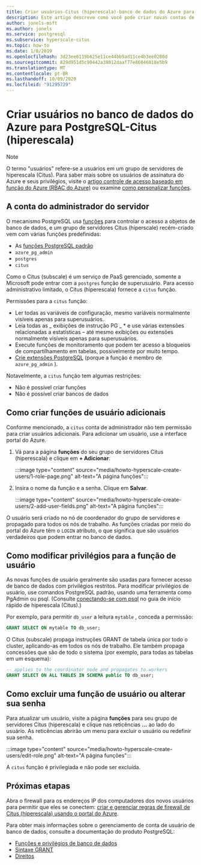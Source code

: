 ```yaml
---
title: Criar usuários-Citus (hiperescala)-banco de dados do Azure para PostgreSQL
description: Este artigo descreve como você pode criar novas contas de usuário para interagir com um banco de dados do Azure para PostgreSQL-Citus (hiperescala).
author: jonels-msft
ms.author: jonels
ms.service: postgresql
ms.subservice: hyperscale-citus
ms.topic: how-to
ms.date: 1/8/2019
ms.openlocfilehash: 3d23ee6119b625e11ce44bb9ad11ce4b3ee0280d
ms.sourcegitcommit: 829d951d5c90442a38012daaf77e86046018e5b9
ms.translationtype: MT
ms.contentlocale: pt-BR
ms.lasthandoff: 10/09/2020
ms.locfileid: "91295729"
---
```

# <a name="create-users-in-azure-database-for-postgresql---hyperscale-citus"></a>Criar usuários no banco de dados do Azure para PostgreSQL-Citus (hiperescala)

> [!NOTE]
> O termo "usuários" refere-se a usuários em um grupo de servidores de hiperescala (Citus). Para saber mais sobre os usuários de assinatura do Azure e seus privilégios, visite o [artigo controle de acesso baseado em função do Azure (RBAC do Azure)](../role-based-access-control/built-in-roles.md) ou examine [como personalizar funções](../role-based-access-control/custom-roles.md).

## <a name="the-server-admin-account"></a>A conta do administrador do servidor

O mecanismo PostgreSQL usa [funções](https://www.postgresql.org/docs/current/sql-createrole.html) para controlar o acesso a objetos de banco de dados, e um grupo de servidores Citus (hiperscale) recém-criado vem com várias funções predefinidas:

* As [funções PostgreSQL padrão](https://www.postgresql.org/docs/current/default-roles.html)
* `azure_pg_admin`
* `postgres`
* `citus`

Como o Citus (subscale) é um serviço de PaaS gerenciado, somente a Microsoft pode entrar com a `postgres` função de superusuário. Para acesso administrativo limitado, o Citus (hiperescala) fornece a `citus` função.

Permissões para a `citus` função:

* Ler todas as variáveis de configuração, mesmo variáveis normalmente visíveis apenas para superusuários.
* Leia todas as \_ exibições de instrução PG \_ \* e use várias extensões relacionadas a estatísticas – até mesmo exibições ou extensões normalmente visíveis apenas para superusuários.
* Execute funções de monitoramento que podem ter acesso a bloqueios de compartilhamento em tabelas, possivelmente por muito tempo.
* [Crie extensões PostgreSQL](concepts-hyperscale-extensions.md) (porque a função é membro de `azure_pg_admin` ).

Notavelmente, a `citus` função tem algumas restrições:

* Não é possível criar funções
* Não é possível criar bancos de dados

## <a name="how-to-create-additional-user-roles"></a>Como criar funções de usuário adicionais

Conforme mencionado, a `citus` conta de administrador não tem permissão para criar usuários adicionais. Para adicionar um usuário, use a interface portal do Azure.

1. Vá para a página **funções** do seu grupo de servidores Citus (hiperescala) e clique em **+ Adicionar**:

   :::image type="content" source="media/howto-hyperscale-create-users/1-role-page.png" alt-text="A página funções":::

2. Insira o nome da função e a senha. Clique em **Salvar**.

   :::image type="content" source="media/howto-hyperscale-create-users/2-add-user-fields.png" alt-text="A página funções":::

O usuário será criado no nó de coordenador do grupo de servidores e propagado para todos os nós de trabalho. As funções criadas por meio do portal do Azure têm o `LOGIN` atributo, o que significa que são usuários verdadeiros que podem entrar no banco de dados.

## <a name="how-to-modify-privileges-for-user-role"></a>Como modificar privilégios para a função de usuário

As novas funções de usuário geralmente são usadas para fornecer acesso de banco de dados com privilégios restritos. Para modificar privilégios de usuário, use comandos PostgreSQL padrão, usando uma ferramenta como PgAdmin ou psql. (Consulte [conectando-se com psql](quickstart-create-hyperscale-portal.md#connect-to-the-database-using-psql) no guia de início rápido de hiperescala (Citus).)

Por exemplo, para permitir `db_user` a leitura `mytable` , conceda a permissão:

```sql
GRANT SELECT ON mytable TO db_user;
```

O Citus (subscale) propaga instruções GRANT de tabela única por todo o cluster, aplicando-as em todos os nós de trabalho. Ele também propaga concessões que são de todo o sistema (por exemplo, para todas as tabelas em um esquema):

```sql
-- applies to the coordinator node and propagates to workers
GRANT SELECT ON ALL TABLES IN SCHEMA public TO db_user;
```

## <a name="how-to-delete-a-user-role-or-change-their-password"></a>Como excluir uma função de usuário ou alterar sua senha

Para atualizar um usuário, visite a página **funções** para seu grupo de servidores Citus (hiperescala) e clique nas reticências **...** ao lado do usuário. As reticências abrirão um menu para excluir o usuário ou redefinir sua senha.

   :::image type="content" source="media/howto-hyperscale-create-users/edit-role.png" alt-text="A página funções":::

A `citus` função é privilegiada e não pode ser excluída.

## <a name="next-steps"></a>Próximas etapas

Abra o firewall para os endereços IP dos computadores dos novos usuários para permitir que eles se conectem: [criar e gerenciar regras de firewall de Citus (hiperescala) usando o portal do Azure](howto-hyperscale-manage-firewall-using-portal.md).

Para obter mais informações sobre o gerenciamento de conta de usuário de banco de dados, consulte a documentação do produto PostgreSQL:

* [Funções e privilégios de banco de dados](https://www.postgresql.org/docs/current/static/user-manag.html)
* [Sintaxe GRANT](https://www.postgresql.org/docs/current/static/sql-grant.html)
* [Direitos](https://www.postgresql.org/docs/current/static/ddl-priv.html)
